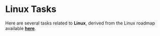# **Linux Tasks**  

Here are several tasks related to **Linux**, derived from the Linux roadmap available [**here**](https://github.com/mabrains/IC_Engineers_Training_Materials/blob/main/cad/foundational_training.md).  

